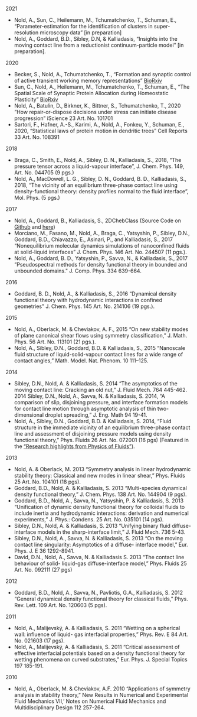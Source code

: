 
2021
- Nold, A., Sun, C., Heilemann, M., Tchumatchenko, T., Schuman, E., “Parameter-estimation for the identification of clusters in super-resolution microscopy data” [in preparation]
- Nold, A., Goddard, B.D., Sibley, D.N, & Kalliadasis, “Insights into the moving contact line from a reductionist continuum-particle model” [in preparation].

2020

- Becker, S., Nold, A., Tchumatchenko, T., “Formation and synaptic control of active transient working memory representations”
[BioRxiv](https://doi.org/10.1101/2020.08.30.273995)
- Sun, C., Nold, A., Heilemann, M., Tchumatchenko, T., Schuman, E., “The Spatial Scale of Synaptic Protein Allocation during Homeostatic Plasticity”
[BioRxiv](https://doi.org/10.1101/2020.04.29.068833)
- Nold, A., Batulin, D., Birkner, K., Bittner, S., Tchumatchenko, T., 2020 ”How repair-or-dispose
decisions under stress can initiate disease progression” iScience 23 Art. No. 101701
- Sartori, F., Hafner, A.-S., Karimi, A., Nold, A., Fonkeu, Y., Schuman, E., 2020, “Statistical laws of protein motion in dendritic trees” Cell Reports 33 Art. No. 108391

2018
- Braga, C., Smith, E., Nold, A., Sibley, D. N., Kalliadasis, S., 2018, “The pressure tensor across a liquid-vapour interface”, J. Chem. Phys. 149, Art. No. 044705 (9 pgs.)
- Nold, A., MacDowell, L. G., Sibley, D. N., Goddard, B. D., Kalliadasis, S., 2018, “The vicinity of an equilibrium three-phase contact line using density-functional theory: density profiles normal to the fluid interface”, Mol. Phys. (5 pgs.)

2017

- Nold, A., Goddard, B., Kalliadasis, S., 2DChebClass (Source Code on [Github](https://github.com/NoldAndreas/2DChebClass) and [here](https://129.215.41.53/handle/10283/2647))
- Morciano, M., Fasano, M., Nold, A., Braga, C., Yatsyshin, P., Sibley, D.N., Goddard, B.D., Chiavazzo, E., Asinari, P., and Kalliadasis, S., 2017 “Nonequilibrium molecular dynamics simulations of nanoconfined fluids at solid-liquid interfaces” J. Chem. Phys. 146 Art. No. 244507 (11 pgs.).
- Nold, A., Goddard, B. D., Yatsyshin, P., Savva, N., & Kalliadasis, S., 2017 ”Pseudospectral methods for density functional theory in bounded and unbounded domains." J. Comp. Phys. 334 639-664.

2016

- Goddard, B. D., Nold, A., & Kalliadasis, S., 2016 “Dynamical density functional theory with hydrodynamic interactions in confined geometries” J. Chem. Phys. 145 Art. No. 214106 (19 pgs.).

2015

- Nold, A., Oberlack, M. & Cheviakov, A. F., 2015 “On new stability modes of plane canonical shear flows using symmetry classification,” J. Math. Phys. 56 Art. No. 113101 (21 pgs.).
- Nold, A., Sibley, D.N., Goddard, B.D. & Kalliadasis, S., 2015 “Nanoscale fluid structure of liquid-solid-vapour contact lines for a wide range of contact angles,” Math. Model. Nat. Phenom. 10 111–125.

2014

- Sibley, D.N., Nold, A. & Kalliadasis, S. 2014 “The asymptotics of the moving contact line: Cracking an old nut,” J. Fluid Mech. 764 445-462.
2014 Sibley, D.N., Nold, A., Savva, N. & Kalliadasis, S. 2014, “A comparison of slip, disjoining pressure, and interface formation models for contact line motion through asymptotic analysis of thin two-dimensional droplet spreading,” J. Eng. Math 94 19-41.
- Nold, A., Sibley, D.N., Goddard, B.D. & Kalliadasis, S. 2014, “Fluid structure in the immediate vicinity of an equilibrium three-phase contact line and assessment of disjoining pressure models using density functional theory,” Phys. Fluids 26 Art. No. 072001 (16 pgs) (Featured in the [“Research highlights from Physics of Fluids”](http://aip-info.org/1XPS-2NQ72-FCC9SV1666/cr.aspx)).

2013

- Nold, A. & Oberlack, M. 2013 “Symmetry analysis in linear hydrodynamic stability theory: Classical and new modes in linear shear,” Phys. Fluids 25 Art. No. 104101 (18 pgs).
- Goddard, B.D., Nold, A. & Kalliadasis, S. 2013 “Multi-species dynamical density functional theory,” J. Chem. Phys. 138 Art. No. 144904 (9 pgs).
- Goddard, B.D., Nold, A., Savva, N., Yatsyshin, P. & Kalliadasis, S. 2013 “Unification of dynamic density functional theory for colloidal fluids to include inertia and hydrodynamic interactions: derivation and numerical experiments,” J. Phys.: Condens. 25 Art. No. 035101 (14 pgs).
- Sibley, D.N., Nold, A. & Kalliadasis, S. 2013 “Unifying binary fluid diffuse-interface models in the sharp-interface limit,” J. Fluid Mech. 736 5-43.
- Sibley, D.N., Nold, A., Savva, N. & Kalliadasis, S. 2013 “On the moving contact line singularity: Asymptotics of a diffuse- interface model,” Eur. Phys. J. E 36 1292-8941.
- David, D.N., Nold, A., Savva, N. & Kalliadasis S. 2013 “The contact line behaviour of solid- liquid-gas diffuse-interface model,” Phys. Fluids 25 Art. No. 092111 (27 pgs)

2012

- Goddard, B.D., Nold, A., Savva, N., Pavliotis, G.A., Kalliadasis, S. 2012 “General dynamical density functional theory for classical fluids,” Phys. Rev. Lett. 109 Art. No. 120603 (5 pgs).

2011

- Nold, A., Malijevský, A. & Kalliadasis, S. 2011 “Wetting on a spherical wall: influence of liquid- gas interfacial properties,” Phys. Rev. E 84 Art. No. 021603 (17 pgs).
- Nold, A., Malijevský, A. & Kalliadasis, S. 2011 “Critical assessment of effective interfacial potentials based on a density functional theory for wetting phenomena on curved substrates,” Eur. Phys. J. Special Topics 197 185-191.

2010

-  Nold, A., Oberlack, M. & Cheviakov, A.F. 2010 “Applications of symmetry analysis in stability theory,” New Results in Numerical and Experimental Fluid Mechanics VII,’ Notes on Numerical Fluid Mechanics and Multidisciplinary Design 112 257-264.
